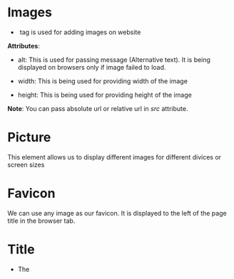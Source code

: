 # Images

- <img> tag is used for adding images on website

**Attributes**:

- alt: This is used for passing message (Alternative text). It is being displayed on browsers only if image failed to load.

- width: This is being used for providing width of the image

- height: This is being used for providing height of the image

**Note**: You can pass absolute url or relative url in *src* attribute.


# Picture

This element allows us to display different images for different divices or screen sizes

# Favicon

We can use any image as our favicon. It is displayed to the left of the page title in the browser tab.

# Title

- The <title> element adds a title to our web page.

- Defines a title in the browser toolbar
- Provides a title for the page when it is added to the favourites
- Displayes a title for the page in search engine results.